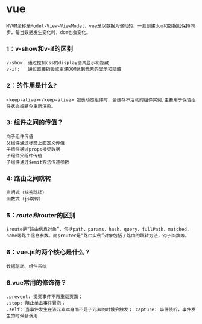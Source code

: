 # vue
[vue官网]: https://cn.vuejs.org/ 'vue官网'

    MVVM全称是Model-View-ViewModel，vue是以数据为驱动的，一旦创建dom和数据就保持同步，每当数据发生变化时，dom也会变化。 
### 1：v-show和v-if的区别
    v-show: 通过控制css的display使其显示和隐藏
    v-if:   通过直接销毁或重建DOM达到元素的显示和隐藏


### 2：<keep-alive></keep-alive>的作用是什么?
    <keep-alive></keep-alive> 包裹动态组件时，会缓存不活动的组件实例,主要用于保留组件状态或避免重新渲染。

### 3: 组件之间的传值？

    向子组件传值
    父组件通过标签上面定义传值
    子组件通过props接受数据
    子组件父组件传值
    子组件通过$emit方法传递参数
### 4: 路由之间跳转
    声明式（标签跳转）
    函数式（js跳转）

### 5：$route和$router的区别
    $route是“路由信息对象”，包括path，params，hash，query，fullPath，matched，name等路由信息参数。而$router是“路由实例”对象包括了路由的跳转方法，钩子函数等。

### 6：vue.js的两个核心是什么？
    数据驱动、组件系统

### 6.vue常用的修饰符？
    .prevent: 提交事件不再重载页面；
    .stop: 阻止单击事件冒泡；
    .self: 当事件发生在该元素本身而不是子元素的时候会触发；.capture: 事件侦听，事件发生的时候会调用